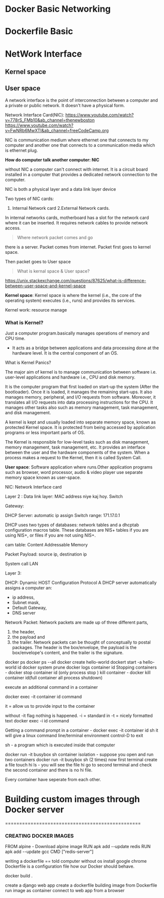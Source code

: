 # Docker Basic Networking 
# Dockerfile Basic

# NetWork Interface 
## Kernel space
## User space



A network interface is the point of interconnection between a computer and a private or public network. It doesn't have a physical form.

Network Interface Card(NIC):
https://www.youtube.com/watch?v=778rS_FMb10&ab_channel=thenewboston
https://www.youtube.com/watch?v=FwNRb6MwXTI&ab_channel=freeCodeCamp.org

NIC is communication medium where ethernet one that connects to my computer and another one that connects to a communication media which is ethernet plug. 

**How do computer talk another computer: NIC**

without NIC a computer can't connect with internet. It is a circuit board installed in a computer that provides a dedicated network connection to the computer.

NIC is both a physical layer and a data link layer device

Two types of NIC cards:
1. Internal Network card 2.External Network cards.

In internal networks cards, motherboard has a slot for the network card where it can be inserted. It requires network cables to provide network access.

> Where network packet comes and go

there is a server. Packet comes from internet. Packet first goes to kernel space.

Then packet goes to User space

> What is kernal space & User space?

https://unix.stackexchange.com/questions/87625/what-is-difference-between-user-space-and-kernel-space

**Kernel space**: Kernel space is where the kernel (i.e., the core of the operating system) executes (i.e., runs) and provides its services.


Kernel work: resource manage 
### What is Kernel?
Just a computer program.basically manages operations of memory and CPU time.

- It acts as a bridge between applications and data processing done at the hardware level. It is the central component of an OS.

What is Kernel Panics?




The major aim of kernel is to manage communication between software i.e. user-level applications and hardware i.e., CPU and disk memory.

It is the computer program that first loaded on start-up the system (After the bootloader). Once it is loaded, it manages the remaining start-ups. It also manages memory, peripheral, and I/O requests from software. Moreover, it translates all I/O requests into data processing instructions for the CPU. It manages other tasks also such as memory management, task management, and disk management.

A kernel is kept and usually loaded into separate memory space, known as protected Kernel space. It is protected from being accessed by application programs or less important parts of OS.



The Kernel is responsible for low-level tasks such as disk management, memory management, task management, etc. It provides an interface between the user and the hardware components of the system. When a process makes a request to the Kernel, then it is called System Call.


**User space**: Software application where runs.Other application programs such as browser, word processor, audio & video player use separate memory space known as user-space.

NIC: Network Interface card

Layer 2 : Data link layer: MAC address niye kaj hoy. Switch

Gateway:

DHCP Server: automatic ip assign
Switch range: 171.17.0.1

DHCP uses two types of databases: network tables and a dhcptab configuration macros table. These databases are NIS+ tables if you are using NIS+, or files if you are not using NIS+.

cam table: Content Addressable Memory 

Packet Payload: 
source ip, destination ip

System call
LAN


Layer 3: 



DHCP: Dynamic HOST Configuration Protocol
A DHCP server automatically assigns a computer an:
- ip address, 
- Subnet mask,
- Default Gateway,
- DNS server

Network Packet:
Network packets are made up of three different parts, 
1. the header, 
2. the payload and 
3. the trailer. 
Network packets can be thought of conceptually to postal packages. The header is the box/envelope, the payload is the box/envelope's content, and the trailer is the signature.

docker ps
docker ps --all 
docker create hello-world
dockert start -a hello-world id
docker system prune 
docker logs container id 
Stopping containers - docker stop container id (only process stop )
kill container - docker kill container id(full container all process shutdown)

execute an additional command in a container 

docker exec -it container id command 

it = allow us to provide input to the container

without -it flag nothing is happened.
-i = standard in 
-t = nicely formatted text 
docker exec -i id command 

Getting a command prompt in a container - 
docker exec -it container id sh
it will give a linux command line/terminal environment
control-D to exit

sh - a program which is executed inside that computer

docker run -it busybox sh
container isolation -
suppose you open and run two containers
docker run -it busybox sh (2 times)
now first terminal create a file 
touch hi
ls - you will see the file hi
go to second terminal and check the second container and 
there is no hi file.

Every container have seperate from each other.

# Building custom images through Docker server
================================================
### CREATING DOCKER IMAGES 

FROM alpine - Download alpine image
RUN apk add --update redis
RUN apk add --update gcc
CMD ["redis-server"]

writing a dockerfile == told computer without os install google chrome
Dockerfile is a configuration file how our Docker should behave.

docker build .


create a django web app
create a dockerfile
building image from Dockerfile
run image as container 
connect to web app from a browser
